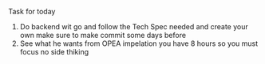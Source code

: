 Task for today


1. Do backend wit go and follow the Tech Spec needed and create your own make sure to make commit some days before
2. See what he wants from OPEA impelation you have 8 hours so you must focus no side thiking 





